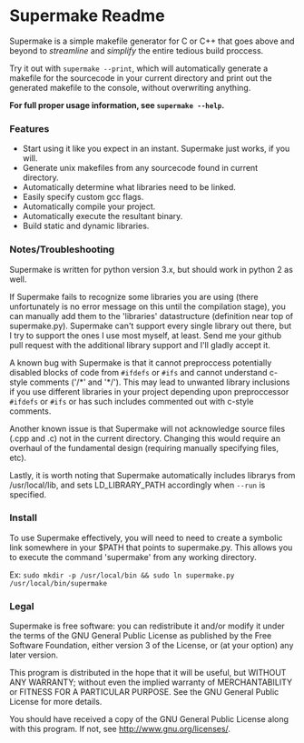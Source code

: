 Supermake Readme
================

Supermake is a simple makefile generator for C or C++ that goes above and beyond to _streamline_ and _simplify_ the entire tedious build proccess.

Try it out with `supermake --print`, which will automatically generate a makefile for the sourcecode in your current directory and print out the generated makefile to the console, without overwriting anything.

**For full proper usage information, see `supermake --help`.**

### Features
* Start using it like you expect in an instant. Supermake just works, if you will.
* Generate unix makefiles from any sourcecode found in current directory.
* Automatically determine what libraries need to be linked.
* Easily specify custom gcc flags.
* Automatically compile your project.
* Automatically execute the resultant binary.
* Build static and dynamic libraries.

### Notes/Troubleshooting
Supermake is written for python version 3.x, but should work in python 2 as well.

If Supermake fails to recognize some libraries you are using (there unfortunately is no error message on this until the compilation stage), you can manually add them to the 'libraries' datastructure (definition near top of supermake.py). Supermake can't support every single library out there, but I try to support the ones I use most myself, at least. Send me your github pull request with the additional library support and I'll gladly accept it.

A known bug with Supermake is that it cannot preproccess potentially disabled blocks of code from `#ifdefs` or `#ifs` and cannot understand c-style comments ('/\*' and '\*/'). This may lead to unwanted library inclusions if you use different libraries in your project depending upon preproccessor `#ifdefs` or `#ifs` or has such includes commented out with c-style comments.

Another known issue is that Supermake will not acknowledge source files (.cpp and .c) not in the current directory. Changing this would require an overhaul of the fundamental design (requiring manually specifying files, etc).

Lastly, it is worth noting that Supermake automatically includes librarys from /usr/local/lib, and sets LD_LIBRARY_PATH accordingly when `--run` is specified.

### Install
To use Supermake effectively, you will need to need to create a symbolic link somewhere in your $PATH that points to supermake.py. This allows you to execute the command 'supermake' from any working directory.

Ex: `sudo mkdir -p /usr/local/bin && sudo ln supermake.py /usr/local/bin/supermake`

### Legal
Supermake is free software: you can redistribute it and/or modify
it under the terms of the GNU General Public License as published by
the Free Software Foundation, either version 3 of the License, or
(at your option) any later version.

This program is distributed in the hope that it will be useful,
but WITHOUT ANY WARRANTY; without even the implied warranty of
MERCHANTABILITY or FITNESS FOR A PARTICULAR PURPOSE.  See the
GNU General Public License for more details.

You should have received a copy of the GNU General Public License
along with this program.  If not, see <http://www.gnu.org/licenses/>.
